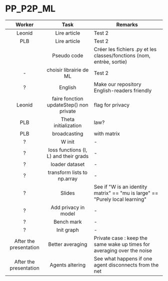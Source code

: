 # PP_P2P_ML

|      Worker      |     Task               | Remarks                                                                                                                                    |
| :------------: | :-----------------------: | ----------------------------------------------------------------------------------------------------------------------------------------- |
|  Leonid   |     Lire article                | Test 2
|  PLB   |     Lire article                | Test 2
|     |     Pseudo code              | Créer les fichiers .py et les classes/fonctions (nom, entrèe, sortie)
|  -   |     choisir librairie de ML              | Test 2
| ? | English | Make our repository English-readers friendly
| Leonid | faire fonction updateStep() non private | flag for privacy
| PLB | Theta initialization | law?
| PLB | broadcasting | with matrix
| ? | W init | -
| ? | loss functions (l, L) and their grads | -
| ? | loader dataset | -
| ? | transform lists to np.array | -
| ? | Slides | See if "W is an identity matrix" == "mu is large" == "Purely local learning"
| ? | Add privacy in model | -
| ? | Bench mark | -
| ? | Init graph | -
| After the presentation | Better averaging | Private case : keep the same wake up times for averaging over the noise
| After the presentation | Agents altering | See what happens if one agent disconnects from the net
